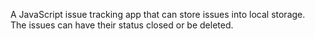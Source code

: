 A JavaScript issue tracking app that can store issues into local storage.<br>
The issues can have their status closed or be deleted.